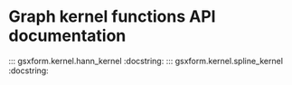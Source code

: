 # Graph kernel functions API documentation

::: gsxform.kernel.hann_kernel
    :docstring:
::: gsxform.kernel.spline_kernel
    :docstring:
